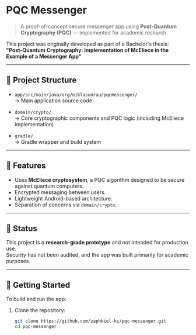 # PQC Messenger

> A proof-of-concept secure messenger app using **Post-Quantum Cryptography (PQC)** — implemented for academic research.

This project was originally developed as part of a Bachelor's thesis:  
**"Post-Quantum Cryptography: Implementation of McEliece in the Example of a Messenger App"**

---

## 📌 Project Structure

- `app/src/main/java/org/niklasunrau/pqcmessenger/`  
  → Main application source code

- `domain/crypto/`  
  → Core cryptographic components and PQC logic (including McEliece implementation)

- `gradle/`  
  → Gradle wrapper and build system

---

## 🔐 Features

- Uses **McEliece cryptosystem**, a PQC algorithm designed to be secure against quantum computers.
- Encrypted messaging between users.
- Lightweight Android-based architecture.
- Separation of concerns via `domain/crypto`.

---

## 🧪 Status

This project is a **research-grade prototype** and not intended for production use.  
Security has not been audited, and the app was built primarily for academic purposes.

---

## 🚀 Getting Started

To build and run the app:

1. Clone the repository:
   ```bash
   git clone https://github.com/zaphkiel-hi/pqc-messenger.git
   cd pqc-messenger
